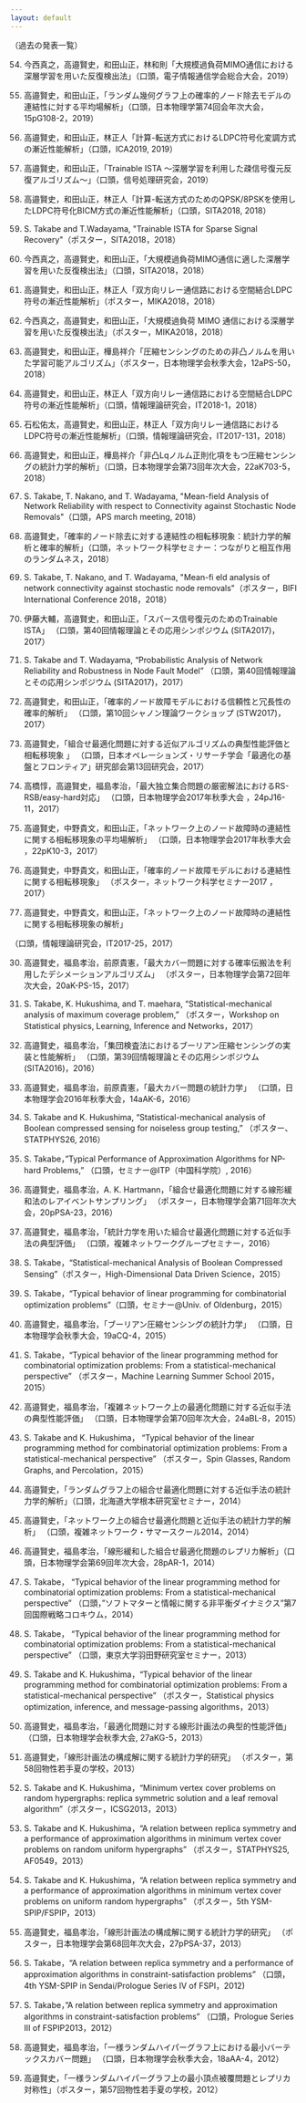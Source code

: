 ```yaml
---
layout: default
---
```


（過去の発表一覧）

54. 今西真之，高邉賢史，和田山正，林和則「大規模過負荷MIMO通信における深層学習を用いた反復検出法」（口頭，電子情報通信学会総合大会，2019）

53. 高邉賢史，和田山正，「ランダム幾何グラフ上の確率的ノード除去モデルの連結性に対する平均場解析」（口頭，日本物理学第74回会年次大会，15pG108-2，2019）

52. 高邉賢史，和田山正，林正人「計算-転送方式におけるLDPC符号化変調方式の漸近性能解析」（口頭，ICA2019, 2019）

51. 高邉賢史，和田山正，「Trainable ISTA ～深層学習を利用した疎信号復元反復アルゴリズム～」（口頭，信号処理研究会，2019）

50. 高邉賢史，和田山正，林正人「計算-転送方式のためのQPSK/8PSKを使用したLDPC符号化BICM方式の漸近性能解析」（口頭，SITA2018, 2018）

49. S. Takabe and T.Wadayama, "Trainable ISTA for Sparse Signal Recovery"（ポスター，SITA2018，2018）

48. 今西真之，高邉賢史，和田山正，「大規模過負荷MIMO通信に適した深層学習を用いた反復検出法」（口頭，SITA2018，2018）

47. 高邉賢史，和田山正，林正人「双方向リレー通信路における空間結合LDPC符号の漸近性能解析」（ポスター，MIKA2018，2018）

46. 今西真之，高邉賢史，和田山正，「大規模過負荷 MIMO 通信における深層学習を用いた反復検出法」（ポスター，MIKA2018，2018）

45. 高邉賢史，和田山正，樺島祥介「圧縮センシングのための非凸ノルムを用いた学習可能アルゴリズム」（ポスター，日本物理学会秋季大会，12aPS-50，2018）

44. 高邉賢史，和田山正，林正人「双方向リレー通信路における空間結合LDPC符号の漸近性能解析」（口頭，情報理論研究会，IT2018-1，2018）

43. 石松佑太，高邉賢史，和田山正，林正人「双方向リレー通信路におけるLDPC符号の漸近性能解析」（口頭，情報理論研究会，IT2017-131，2018）

42. 高邉賢史，和田山正，樺島祥介「非凸Lqノルム正則化項をもつ圧縮センシングの統計力学的解析」（口頭，日本物理学会第73回年次大会，22aK703-5，2018）

41. S. Takabe, T. Nakano, and T. Wadayama, "Mean-field Analysis of Network Reliability with respect to Connectivity against Stochastic Node Removals"（口頭，APS march meeting, 2018）

40. 高邉賢史，「確率的ノード除去に対する連結性の相転移現象：統計力学的解析と確率的解析」（口頭，ネットワーク科学セミナー：つながりと相互作用のランダムネス，2018）

 39. S. Takabe, T. Nakano, and T. Wadayama, "Mean-fi eld analysis of network connectivity against stochastic node removals"（ポスター，BIFI International Conference 2018，2018）

38. 伊藤大輔，高邉賢史，和田山正，「スパース信号復元のためのTrainable ISTA」
（口頭，第40回情報理論とその応用シンポジウム (SITA2017)，2017）

37. S. Takabe and T. Wadayama, “Probabilistic Analysis of Network Reliability and Robustness in Node Fault Model”
（口頭，第40回情報理論とその応用シンポジウム (SITA2017)，2017）

36. 高邉賢史，和田山正，「確率的ノード故障モデルにおける信頼性と冗長性の確率的解析」
（口頭，第10回シャノン理論ワークショップ (STW2017)，2017）

35. 高邉賢史，「組合せ最適化問題に対する近似アルゴリズムの典型性能評価と相転移現象 」
（口頭，日本オペレーションズ・リサーチ学会「最適化の基盤とフロンティア」研究部会第13回研究会，2017）

34. 高橋惇，高邉賢史，福島孝治，「最大独立集合問題の厳密解法におけるRS-RSB/easy-hard対応」
（口頭，日本物理学会2017年秋季大会 ，24pJ16-11，2017）

33. 高邉賢史，中野貴文，和田山正，「ネットワーク上のノード故障時の連結性に関する相転移現象の平均場解析」
（口頭，日本物理学会2017年秋季大会 ，22pK10-3，2017）

32. 高邉賢史，中野貴文，和田山正，「確率的ノード故障モデルにおける連結性に関する相転移現象」
（ポスター，ネットワーク科学セミナー2017 ，2017）

31. 高邉賢史，中野貴文，和田山正，「ネットワーク上のノード故障時の連結性に関する相転移現象の解析」

（口頭，情報理論研究会，IT2017-25，2017）

30. 高邉賢史，福島孝治，前原貴憲，「最大カバー問題に対する確率伝搬法を利用したデシメーションアルゴリズム」
（ポスター，日本物理学会第72回年次大会，20aK-PS-15，2017）

29. S. Takabe, K. Hukushima, and T. maehara, “Statistical-mechanical analysis of maximum coverage problem,”
（ポスター，Workshop on Statistical physics, Learning, Inference and Networks，2017）

28. 高邉賢史，福島孝治，「集団検査法におけるブーリアン圧縮センシングの実装と性能解析」
（口頭，第39回情報理論とその応用シンポジウム (SITA2016)，2016）

27. 高邉賢史，福島孝治，前原貴憲，「最大カバー問題の統計力学」
（口頭，日本物理学会2016年秋季大会，14aAK-6，2016）

26. S. Takabe and K. Hukushima, “Statistical-mechanical analysis of Boolean compressed sensing for noiseless group testing,”
（ポスター、STATPHYS26, 2016）

25. S. Takabe，”Typical Performance of Approximation Algorithms for NP-hard Problems,”
（口頭，セミナー@ITP（中国科学院）, 2016）

24.  高邉賢史，福島孝治，A. K. Hartmann，「組合せ最適化問題に対する線形緩和法のレアイベントサンプリング」
（ポスター，日本物理学会第71回年次大会，20pPSA-23，2016）

23.  高邉賢史，福島孝治，「統計力学を用いた組合せ最適化問題に対する近似手法の典型評価」
（口頭，複雑ネットワークグループセミナー，2016）

22. S. Takabe，“Statistical-mechanical Analysis of Boolean Compressed Sensing”（ポスター，High-Dimensional Data Driven Science，2015）

21. S. Takabe，“Typical behavior of linear programming for combinatorial optimization problems”（口頭，セミナー@Univ. of Oldenburg，2015）

20. 高邉賢史，福島孝治，「ブーリアン圧縮センシングの統計力学」
（口頭，日本物理学会秋季大会，19aCQ-4，2015）

19. S. Takabe，“Typical behavior of the linear programming method for combinatorial optimization problems: From a statistical-mechanical perspective”
（ポスター，Machine Learning Summer School 2015，2015）

18. 高邉賢史，福島孝治，「複雑ネットワーク上の最適化問題に対する近似手法の典型性能評価」
（口頭，日本物理学会第70回年次大会，24aBL-8，2015）

17. S. Takabe and K. Hukushima， “Typical behavior of the linear programming method for combinatorial optimization problems: From a statistical-mechanical perspective”
（ポスター，Spin Glasses, Random Graphs, and Percolation，2015）

16. 高邉賢史，「ランダムグラフ上の組合せ最適化問題に対する近似手法の統計力学的解析」（口頭，北海道大学根本研究室セミナー，2014）

15. 高邉賢史，「ネットワーク上の組合せ最適化問題と近似手法の統計力学的解析」
（口頭，複雑ネットワーク・サマースクール2014，2014）

14. 高邉賢史，福島孝治，「線形緩和した組合せ最適化問題のレプリカ解析」（口頭，日本物理学会第69回年次大会，28pAR-1，2014）

13. S. Takabe， “Typical behavior of the linear programming method for combinatorial optimization problems: From a statistical-mechanical perspective”
（口頭，”ソフトマターと情報に関する非平衡ダイナミクス”第7回国際戦略コロキウム，2014）

12. S. Takabe， “Typical behavior of the linear programming method for combinatorial optimization problems: From a statistical-mechanical perspective”
（口頭，東京大学羽田野研究室セミナー，2013）

11. S. Takabe and K. Hukushima，“Typical behavior of the linear programming method for combinatorial optimization problems: From a statistical-mechanical perspective”
（ポスター，Statistical physics optimization, inference, and message-passing algorithms，2013）

10. 高邉賢史，福島孝治，「最適化問題に対する線形計画法の典型的性能評価」（口頭，日本物理学会秋季大会, 27aKG-5，2013）

9. 高邉賢史，「線形計画法の構成解に関する統計力学的研究」
（ポスター，第58回物性若手夏の学校，2013）

8. S. Takabe and K. Hukushima，“Minimum vertex cover problems on random hypergraphs: replica symmetric solution and a leaf removal algorithm”（ポスター，ICSG2013，2013）

7. S. Takabe and K. Hukushima，“A relation between replica symmetry and a performance of approximation algorithms in minimum vertex cover problems on random uniform hypergraphs”
（ポスター，STATPHYS25, AF0549，2013）

6. S. Takabe and K. Hukushima，“A relation between replica symmetry and a performance of approximation algorithms in minimum vertex cover problems on uniform random hypergraphs”
（ポスター，5th YSM-SPIP/FSPIP，2013）

5. 高邉賢史，福島孝治，「線形計画法の構成解に関する統計力学的研究」
（ポスター，日本物理学会第68回年次大会，27pPSA-37，2013）

4. S. Takabe，“A relation between replica symmetry and a performance of approximation algorithms in constraint-satisfaction problems”
（口頭，4th YSM-SPIP in Sendai/Prologue Series IV of FSPI，2012)

3. S. Takabe，”A relation between replica symmetry and approximation algorithms in constraint-satisfaction problems”
（口頭，Prologue Series III of FSPIP2013，2012）

2. 高邉賢史，福島孝治，「一様ランダムハイパーグラフ上における最小バーテックスカバー問題」
（口頭，日本物理学会秋季大会，18aAA-4，2012）

1. 高邉賢史，「一様ランダムハイパーグラフ上の最小頂点被覆問題とレプリカ対称性」（ポスター，第57回物性若手夏の学校，2012）
